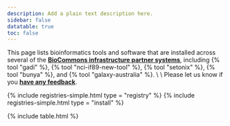 ```yaml
---
description: Add a plain text description here.
sidebar: false
datatable: true
toc: false
---
```



This page lists bioinformatics tools and software that are installed across several of the [**BioCommons infrastructure partner systems**](https://support.biocommons.org.au/support/solutions/articles/6000251977-compute-systems-at-the-biocommons-partner-infrastructures), including {% tool "gadi" %}, {% tool "nci-if89-new-tool" %}, {% tool "setonix" %}, {% tool "bunya" %}, and {% tool "galaxy-australia" %}.
\\
\\
Please let us know if you [**have any feedback**](https://forms.gle/DvRPqGWnPVNHtLLVA).

{% include registries-simple.html type = "registry" %}
{% include registries-simple.html type = "install" %}

<div markdown="0"> 
{% include table.html %}
</div>

